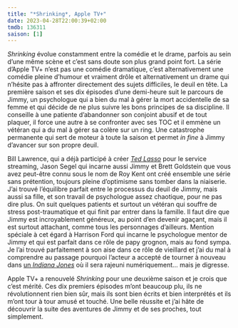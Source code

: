 ```yaml
---
title: "*Shrinking*, Apple TV+"
date: 2023-04-28T22:00:39+02:00
tmdb: 136311 
saison: [1]
---
```


*Shrinking* évolue constamment entre la comédie et le drame, parfois au sein d’une même scène et c’est sans doute son plus grand point fort. La série d’Apple TV+ n’est pas une comédie dramatique, c’est alternativement une comédie pleine d’humour et vraiment drôle et alternativement un drame qui n’hésite pas à affronter directement des sujets difficiles, le deuil en tête. La première saison et ses dix épisodes d’une demi-heure suit le parcours de Jimmy, un psychologue qui a bien du mal à gérer la mort accidentelle de sa femme et qui décide de ne plus suivre les bons principes de sa discipline. Il conseille à une patiente d’abandonner son conjoint abusif et de tout plaquer, il force une autre à se confronter avec ses TOC et il emmène un vétéran qui a du mal à gérer sa colère sur un ring. Une catastrophe permanente qui sert de moteur à toute la saison et permet *in fine* à Jimmy d’avancer sur son propre deuil.

Bill Lawrence, qui a déjà participé à créer [*Ted Lasso*](https://voiretmanger.fr/ted-lasso-lawrence-sudeikis-hunt-kelly-apple-tv/) pour le service streaming, Jason Segel qui incarne aussi Jimmy et Brett Goldstein que vous avez peut-être connu sous le nom de Roy Kent ont créé ensemble une série sans prétention, toujours pleine d’optimisme sans tomber dans la niaiserie. J’ai trouvé l’équilibre parfait entre le processus du deuil de Jimmy, mais aussi sa fille, et son travail de psychologue assez chaotique, pour ne pas dire plus. On suit quelques patients et surtout un vétéran qui souffre de stress post-traumatique et qui finit par entrer dans la famille. Il faut dire que Jimmy est incroyablement généreux, au point d’en devenir agaçant, mais il est surtout attachant, comme tous les personnages d’ailleurs. Mention spéciale à cet égard à Harrison Ford qui incarne le psychologue mentor de Jimmy et qui est parfait dans ce rôle de papy grognon, mais au fond sympa. Je l’ai trouvé parfaitement à son aise dans ce rôle de vieillard et j’ai du mal à comprendre au passage pourquoi l’acteur a accepté de tourner à nouveau dans [un *Indiana Jones*](/film/indiana-jones-cadran-destinee-mangold/) où il sera rajeuni numériquement… mais je digresse. 

Apple TV+ a renouvelé *Shrinking* pour une deuxième saison et je crois que c’est mérité. Ces dix premiers épisodes m’ont beaucoup plu, ils ne révolutionnent rien bien sûr, mais ils sont bien écrits et bien interprétés et ils m’ont tour à tour amusé et touché. Une belle réussite et j’ai hâte de découvrir la suite des aventures de Jimmy et de ses proches, tout simplement.